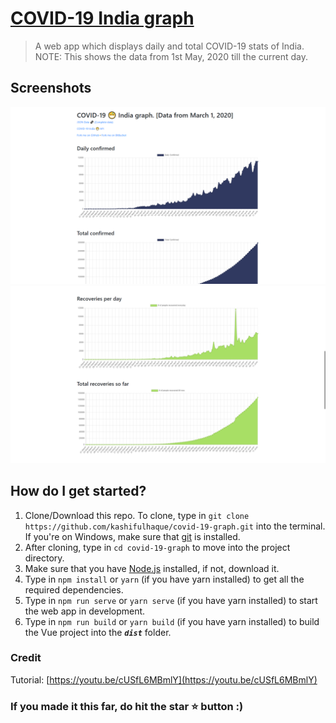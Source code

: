 # [COVID-19 India graph](https://covid19.ifkash.me)

> A web app which displays daily and total COVID-19 stats of India.
> NOTE: This shows the data from 1st May, 2020 till the current day.

## Screenshots

![Main](src/assets/screenshots/main.png)
![Recovered](src/assets/screenshots/recovered.png)

## How do I get started?

1. Clone/Download this repo. To clone, type in `git clone https://github.com/kashifulhaque/covid-19-graph.git` into the terminal. If you're on Windows, make sure that [git](https://git-scm.com) is installed.
2. After cloning, type in `cd covid-19-graph` to move into the project directory.
3. Make sure that you have [Node.js](https://nodejs.org/en/download) installed, if not, download it.
4. Type in `npm install` or `yarn` (if you have yarn installed) to get all the required dependencies.
5. Type in `npm run serve` or `yarn serve` (if you have yarn installed) to start the web app in development.
6. Type in `npm run build` or `yarn build` (if you have yarn installed) to build the Vue project into the **_`dist`_** folder.

### Credit

Tutorial: [https://youtu.be/cUSfL6MBmlY](https://youtu.be/cUSfL6MBmlY)

### If you made it this far, do hit the star ⭐ button :)
